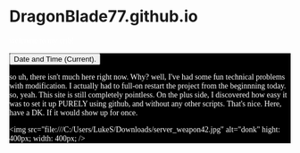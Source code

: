 # DragonBlade77.github.io
<!DOCTYPE html>
welcome to my crib!
<style>
  p { 
  font-family: sans_serif, monochrome;
  color: #ffffff
  }
  main {
  background: #000000;
  }
  </style>
  <main>
  <button type="button"
onclick="document.getElementById('demo').innerHTML = Date()">
Date and Time (Current).</button>
<p id="demo"></p>
<!-- I basicially stole this code right from here https://www.w3schools.com/js/tryit.asp?filename=tryjs_myfirst, HOWEVER I don't know the author name. If you can find it good for you, just saying this isn't mine. -->
  <p> so uh, there isn't much here right now. Why? well, I've had some fun technical problems with modification. I actually had to full-on restart the project from the beginnning today.
so, yeah. This site is still completely pointless. On the plus side, I discovered how easy it was to set it up PURELY using github, and without any other scripts. That's nice. Here, have a DK. If it would show up for once. 
</p>
 
<img src="file:///C:/Users/LukeS/Downloads/server_weapon42.jpg" alt="donk" hight: 400px; width: 400px; />
